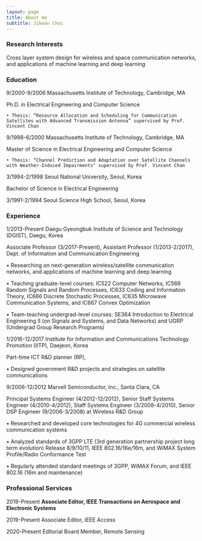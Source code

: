 ```yaml
---
layout: page
title: About me
subtitle: Jihwan Choi
---
```


### Research Interests

Cross layer system design for wireless and space communication networks, and applications of machine learning and deep learning  

### Education

9/2000-9/2006  Massachusetts Institute of Technology, Cambridge, MA 

Ph.D. in Electrical Engineering and Computer Science 
    
    • Thesis: “Resource Allocation and Scheduling for Communication Satellites with Advanced Transmission Antenna” supervised by Prof. Vincent Chan 
 

9/1998-6/2000  Massachusetts Institute of Technology, Cambridge, MA 

Master of Science in Electrical Engineering and Computer Science 
    
    • Thesis: “Channel Prediction and Adaptation over Satellite Channels with Weather-Induced Impairments" supervised by Prof. Vincent Chan 
   

3/1994-2/1998  Seoul National University, Seoul, Korea 

Bachelor of Science in Electrical Engineering 
 

3/1991-2/1994  Seoul Science High School, Seoul, Korea 


### Experience

1/2013-Present   Daegu Gyeongbuk Institute of Science and Technology (DGIST), Daegu, Korea

Associate Professor (3/2017-Present), Assistant Professor (1/2013-2/2017), Dept. of Information and Communication Engineering 

 •    Researching on next-generation wireless/satellite communication networks, and applications of machine learning and deep learning  
 
 •    Teaching graduate-level courses: IC522 Computer Networks, IC566 Random Signals and Random Processes, IC633 Coding and Information Theory, IC666 Discrete Stochastic Processes, IC635 Microwave Communication Systems, and IC667 Convex Optimization 

 •    Team-teaching undergrad-level courses: SE364 Introduction to Electrical Engineering II (on Signals and Systems, and Data Networks) and UGRP (Undergrad Group Research Programs)


1/2016-12/2017    Institute for Information and Communications Technology Promotion (IITP), Daejeon, Korea

Part-time ICT R&D planner (RP), 

•    Designed government R&D projects and strategies on satellite communications

 

9/2006-12/2012    Marvell Semiconductor, Inc., Santa Clara, CA

Principal Systems Engineer (4/2012-12/2012), Senior Staff Systems Engineer (4/2010-4/2012), Staff Systems Engineer (3/2008-4/2010),  Senior DSP Engineer (9/2006-3/2008) at Wireless R&D Group

 •    Researched and developed core technologies for 4G commercial wireless communication systems 

 •    Analyzed standards of 3GPP LTE (3rd generation partnership project long term evolution) Release 8/9/10/11, IEEE 802.16/16e/16m, and WiMAX System Profile/Radio Conformance Test
 
 •    Regularly attended standard meetings of 3GPP, WiMAX Forum, and IEEE 802.16 (16m and maintenance)

 
### Professional Services

2019-Present       **Associate Editor, IEEE Transactions on Aerospace and Electronic Systems**

2019-Present       Associate Editor, IEEE Access

2020-Present       Editorial Board Member, Remote Sensing
